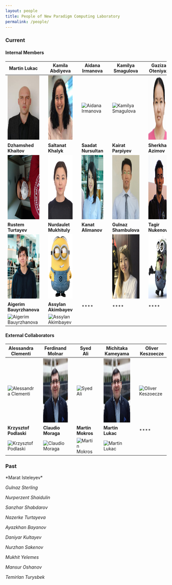 ```yaml
---
layout: people
title: People of New Paradigm Computing Laboratory
permalink: /people/
---
```


<h3>Current</h3>

<h4>Internal Members</h4>


| **Martin Lukac** |   | **Kamila Abdiyeva** |   | **Aidana Irmanova** |   | **Kamilya Smagulova** | |  **Gaziza Oteniyaz**  |  
|  ----  | ---- | ----  | ---- | ----  | ---- | ----  | ---- | ----  | 
| <img title="Martin Lukac" src="/images/lukac.jpg" height="200"/>| | <img title="Kamila Abdiyeva" src="/images/kamila.png" height="200"/> | | <img title="Aidana Irmanova" src="/images/yourimage.png" height="200"/> | | <img title="Kamilya Smagulova" src="/images/yourimage.png" height="200"/>  | | <img title="Gaziza Oteniyaz" src="/images/gaziza.png" height="200"/> | 
| **Dzhamshed Khaitov** |  |  **Saltanat Khalyk** |  | **Saadat Nursultan** |  | **Kairat Parpiyev**  |  | **Sherkhan Azimov** | 
| <img title="Dzhamshed Khaitov" src="/images/dzhamshed1.png" height="200"/> |  |  <img title="Saltanat Khalyk" src="/images/saltanat.png" height="200"/> | | <img title="Saadat Nursultan" src="/images/saadat1.png" height="200"/>  | | <img title="Kairat Parpiyev" src="/images/kairat.png" height="200"/>| |  <img title="Sherkhan Azimov" src="/images/sherkhan.png" height="200"/> |
 | **Rustem Turtayev** | | **Nurdaulet Mukhituly** |  | **Kanat Alimanov**  |  | **Gulnaz Shambulova** | | **Tagir Nukenov** |
 |  <img title="Rustem Turtayev" src="/images/rustem.png" height="200"/> | | <img title="Nurdaulet Mukhituly" src="/images/minionB.png" height="200"/>   | |  <img title="" src="/images/yourimage.png" height="200"/> | |  <img title="Gulnaz Shambulova" src="/images/gulnazZ.png" height="200"/> | |  <img title="Tagir Nukenov" src="/images/minonsZ.png" height="200"/> |
 | **Aigerim Bauyrzhanova** |  | **Assylan Akimbayev**  |  | **** |  | **** |  | **** |
|  <img title="Aigerim Bauyrzhanova " src="/images/yourimage.png" height="200"/>  | |  <img title="Assylan Akimbayev" src="/images/yourimage.png" height="200"/> | |  <img title="" src="/images/yourimage.png" height="200"/> | |  <img title="" src="/images/yourimage.png" height="200"/>| |  <img title="" src="/images/yourimage.png" height="200"/>|






<h4>External Collaborators</h4>

| **Alessandra Clementi** |   | **Ferdinand Molnar** |  | **Syed Ali** |  | **Michitaka Kameyama** |  | **Oliver Keszoecze**  |
|  ----  | ---- | ----  | ---- | ----  | ---- | ----  | ---- | ----  | 
| <img title="Alessandra Clementi" src="/images/yourimage.png" height="200"/> |  | <img title="Ferdinand Molnar" src="/images/ferdinand.png" height="200"/>  |  | <img title="Syed Ali" src="/images/yourimage.png" height="200"/>  |  | <img title="Michitaka Kameyama" src="/images/ferdinand.png" height="200"/>  |  | <img title="Oliver Keszoecze" src="/images/yourimage.png" height="200"/>  |
| **Krzysztof Podlaski** | | **Claudio Moraga** | | **Martin Mokros**  |  | **Martin Lukac**  |  | ****  | 
| <img title="Krzysztof Podlaski" src="/images/yourimage.png" height="200"/> |  | <img title="Claudio Moraga" src="/images/yourimage.png" height="200"/> |  | <img title="Martin Mokros" src="/images/yourimage.png" height="200"/> |  | <img title="Martin Lukac" src="/images/yourimage.png" height="200"/> |    | <img title="" src="/images/yourimage.png" height="200"/> |

<h3>Past</h3>
*Marat Isteleyev*

*Gulnaz Sterling*

*Nurperzent Shaidulin*

*Sanzhar Shabdarov*

*Nazerke Turtayeva*

*Ayazkhan Bayanov*

*Daniyar Kultayev*

*Nurzhan Sakenov* 

*Mukhit Yelemes*

*Mansur Oshanov*

*Temirlan Turysbek*
